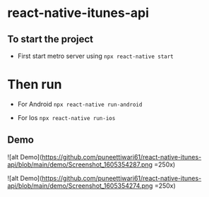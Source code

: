 # react-native-itunes-api

## To start the project 

- First start metro server using
`npx react-native start`

# Then run 

- For Android 
`npx react-native run-android`

- For Ios
`npx react-native run-ios`


## Demo

![alt Demo](https://github.com/puneettiwari61/react-native-itunes-api/blob/main/demo/Screenshot_1605354287.png =250x)

![alt Demo](https://github.com/puneettiwari61/react-native-itunes-api/blob/main/demo/Screenshot_1605354274.png =250x)
